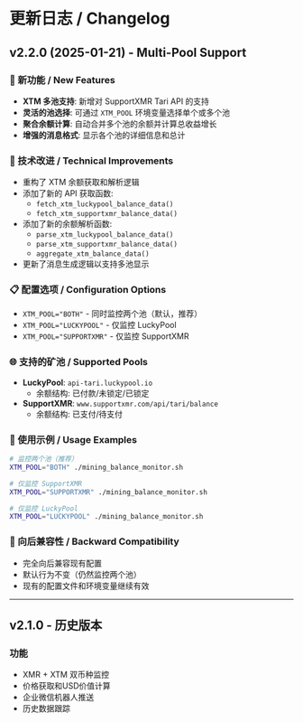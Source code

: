 # 更新日志 / Changelog

## v2.2.0 (2025-01-21) - Multi-Pool Support

### 🎉 新功能 / New Features
- **XTM 多池支持**: 新增对 SupportXMR Tari API 的支持
- **灵活的池选择**: 可通过 `XTM_POOL` 环境变量选择单个或多个池
- **聚合余额计算**: 自动合并多个池的余额并计算总收益增长
- **增强的消息格式**: 显示各个池的详细信息和总计

### 🔧 技术改进 / Technical Improvements
- 重构了 XTM 余额获取和解析逻辑
- 添加了新的 API 获取函数:
  - `fetch_xtm_luckypool_balance_data()`
  - `fetch_xtm_supportxmr_balance_data()`
- 添加了新的余额解析函数:
  - `parse_xtm_luckypool_balance_data()`
  - `parse_xtm_supportxmr_balance_data()`
  - `aggregate_xtm_balance_data()`
- 更新了消息生成逻辑以支持多池显示

### 📋 配置选项 / Configuration Options
- `XTM_POOL="BOTH"` - 同时监控两个池（默认，推荐）
- `XTM_POOL="LUCKYPOOL"` - 仅监控 LuckyPool
- `XTM_POOL="SUPPORTXMR"` - 仅监控 SupportXMR

### 🌐 支持的矿池 / Supported Pools
- **LuckyPool**: `api-tari.luckypool.io`
  - 余额结构: 已付款/未锁定/已锁定
- **SupportXMR**: `www.supportxmr.com/api/tari/balance`
  - 余额结构: 已支付/待支付

### 📖 使用示例 / Usage Examples
```bash
# 监控两个池（推荐）
XTM_POOL="BOTH" ./mining_balance_monitor.sh

# 仅监控 SupportXMR
XTM_POOL="SUPPORTXMR" ./mining_balance_monitor.sh

# 仅监控 LuckyPool
XTM_POOL="LUCKYPOOL" ./mining_balance_monitor.sh
```

### 🔄 向后兼容性 / Backward Compatibility
- 完全向后兼容现有配置
- 默认行为不变（仍然监控两个池）
- 现有的配置文件和环境变量继续有效

---

## v2.1.0 - 历史版本

### 功能
- XMR + XTM 双币种监控
- 价格获取和USD价值计算
- 企业微信机器人推送
- 历史数据跟踪